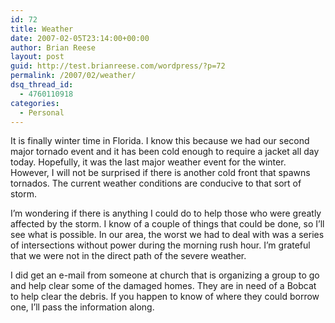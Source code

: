 ```yaml
---
id: 72
title: Weather
date: 2007-02-05T23:14:00+00:00
author: Brian Reese
layout: post
guid: http://test.brianreese.com/wordpress/?p=72
permalink: /2007/02/weather/
dsq_thread_id:
  - 4760110918
categories:
  - Personal
---
```

It is finally winter time in Florida. I know this because we had our second major tornado event and it has been cold enough to require a jacket all day today. Hopefully, it was the last major weather event for the winter. However, I will not be surprised if there is another cold front that spawns tornados. The current weather conditions are conducive to that sort of storm. 

I&#8217;m wondering if there is anything I could do to help those who were greatly affected by the storm. I know of a couple of things that could be done, so I&#8217;ll see what is possible. In our area, the worst we had to deal with was a series of intersections without power during the morning rush hour. I&#8217;m grateful that we were not in the direct path of the severe weather.

I did get an e-mail from someone at church that is organizing a group to go and help clear some of the damaged homes. They are in need of a Bobcat to help clear the debris. If you happen to know of where they could borrow one, I&#8217;ll pass the information along.<!-- ~ -->

<!-- ~ -->